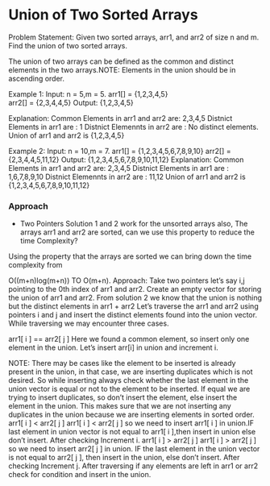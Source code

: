 # Union of Two Sorted Arrays

Problem Statement: Given two sorted arrays, arr1, and arr2 of size n and m. Find the union of two sorted arrays.

The union of two arrays can be defined as the common and distinct elements in the two arrays.NOTE: Elements in the union should be in ascending order.

Example 1:
Input:
n = 5,m = 5.
arr1[] = {1,2,3,4,5}  
arr2[] = {2,3,4,4,5}
Output:
 {1,2,3,4,5}

Explanation: 
Common Elements in arr1 and arr2  are:  2,3,4,5
Distnict Elements in arr1 are : 1
Distnict Elemennts in arr2 are : No distinct elements.
Union of arr1 and arr2 is {1,2,3,4,5} 

Example 2:
Input:
n = 10,m = 7.
arr1[] = {1,2,3,4,5,6,7,8,9,10}
arr2[] = {2,3,4,4,5,11,12}
Output: {1,2,3,4,5,6,7,8,9,10,11,12}
Explanation: 
Common Elements in arr1 and arr2  are:  2,3,4,5
Distnict Elements in arr1 are : 1,6,7,8,9,10
Distnict Elemennts in arr2 are : 11,12
Union of arr1 and arr2 is {1,2,3,4,5,6,7,8,9,10,11,12} 

### Approach
- Two Pointers
Solution 1 and 2 work for the unsorted arrays also, The arrays arr1 and arr2 are sorted, can we use this property to reduce the time Complexity?

Using the property that the arrays are sorted we can bring down the time complexity from

O((m+n)log(m+n))    TO    O(m+n).
Approach:
Take two pointers let’s say i,j pointing to the 0th index of arr1 and arr2.
Create an empty vector for storing the union of arr1 and arr2.
From solution 2 we know that the union is nothing but the distinct elements in arr1 + arr2 
Let’s traverse the arr1 and arr2 using pointers i and j and insert the distinct elements found into the union vector.
While traversing we may encounter three cases.

arr1[ i ] == arr2[ j ] 
Here we found a common element, so insert only one element in the union. Let’s insert arr[i] in union and increment i.

NOTE: There may be cases like the element to be inserted is already present in the union, in that case, we are inserting duplicates which is not desired. So while inserting always check whether the last element in the union vector is equal or not to the element to be inserted. If equal we are trying to insert duplicates, so don’t insert the element, else insert the element in the union. This makes sure that we are not inserting any duplicates in the union because we are inserting elements in sorted order.
arr1[ i ]  < arr2[ j ]
arr1[ i ] < arr2[ j ] so we need to insert arr1[ i ] in union.IF last element in  union vector is not equal to arr1[ i ],then insert in union else don’t insert. After checking Increment i.
arr1[ i ] > arr2[ j ]
arr1[ i ] > arr2[ j ] so we need to insert arr2[ j ] in union. IF the last element in the union vector is not equal to arr2[ j ], then insert in the union, else don’t insert. After checking Increment j. After traversing if any elements are left in arr1 or arr2 check for condition and insert in the union.